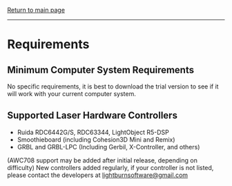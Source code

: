 [Return to main page](README.md)

----

# Requirements

## Minimum Computer System Requirements

No specific requirements, it is best to download the trial version to see if it will work with your current computer system.


## Supported Laser Hardware Controllers

- Ruida RDC6442G/S, RDC63344, LightObject R5-DSP
- Smoothieboard (including Cohesion3D Mini and Remix)
- GRBL and GRBL-LPC (Including Gerbil, X-Controller, and others)

(AWC708 support may be added after initial release, depending on difficulty)
New controllers added regularly, if your controller is not listed, please
contact the developers at lightburnsoftware@gmail.com
